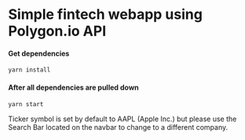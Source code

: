 # Simple fintech webapp using Polygon.io API

#### Get dependencies
```
yarn install
```
#### After all dependencies are pulled down
```
yarn start
```

Ticker symbol is set by default to AAPL (Apple Inc.) but please use the Search Bar located on the navbar to change to a different company.
